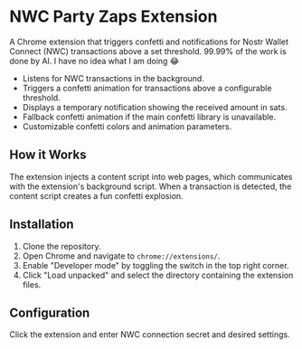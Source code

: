 # NWC Party Zaps Extension

A Chrome extension that triggers confetti and notifications for Nostr Wallet Connect (NWC) transactions above a set threshold.
99.99% of the work is done by AI. I have no idea what I am doing 😂

- Listens for NWC transactions in the background.
- Triggers a confetti animation for transactions above a configurable threshold.
- Displays a temporary notification showing the received amount in sats.
- Fallback confetti animation if the main confetti library is unavailable.
- Customizable confetti colors and animation parameters.

## How it Works

The extension injects a content script into web pages, which communicates with the extension's background script. When a transaction is detected, the content script creates a fun confetti explosion.

## Installation

1. Clone the repository.
2. Open Chrome and navigate to `chrome://extensions/`.
3. Enable "Developer mode" by toggling the switch in the top right corner.
4. Click "Load unpacked" and select the directory containing the extension files.

## Configuration
Click the extension and enter NWC connection secret and desired settings.
